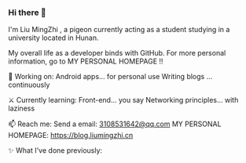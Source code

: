 ### Hi there 👋

<!--
**MartinLiuMingZhi/MartinLiuMingZhi** is a ✨ _special_ ✨ repository because its `README.md` (this file) appears on your GitHub profile.

Here are some ideas to get you started:

- 🔭 I’m currently working on ...
- 🌱 I’m currently learning ...
- 👯 I’m looking to collaborate on ...
- 🤔 I’m looking for help with ...
- 💬 Ask me about ...
- 📫 How to reach me: ...
- 😄 Pronouns: ...
- ⚡ Fun fact: ...
-->
I'm Liu MingZhi , a pigeon currently acting as a student studying in a university located in Hunan.

My overall life as a developer binds with GitHub. For more personal information, go to MY PERSONAL HOMEPAGE !!

🔨 Working on:
Android apps… for personal use
Writing blogs … continuously

⚔ Currently learning:
Front-end… you say
Networking principles… with laziness

📫 Reach me:
Send a email: 3108531642@qq.com
MY PERSONAL HOMEPAGE: https://blog.liumingzhi.cn

✨ What I've done previously:
